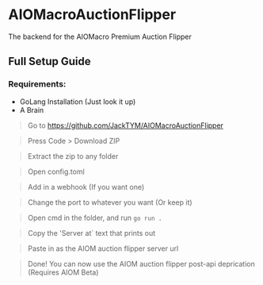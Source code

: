 # AIOMacroAuctionFlipper
The backend for the AIOMacro Premium Auction Flipper

## Full Setup Guide

### Requirements:
  - GoLang Installation (Just look it up)
  - A Brain


> Go to https://github.com/JackTYM/AIOMacroAuctionFlipper

> Press Code > Download ZIP

> Extract the zip to any folder

> Open config.toml

> Add in a webhook (If you want one)

> Change the port to whatever you want (Or keep it)

> Open cmd in the folder, and run `go run .`

> Copy the 'Server at` text that prints out

> Paste in as the AIOM auction flipper server url

> Done! You can now use the AIOM auction flipper post-api deprication (Requires AIOM Beta)
